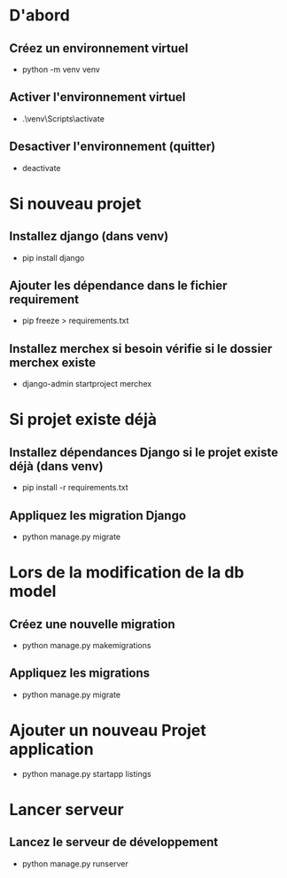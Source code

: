# D'abord
## Créez un environnement virtuel
- python -m venv venv

## Activer l'environnement virtuel
- .\venv\Scripts\activate

## Desactiver l'environnement (quitter)
- deactivate


# Si nouveau projet
## Installez django (dans venv)
- pip install django

## Ajouter les dépendance dans le fichier requirement
- pip freeze > requirements.txt

## Installez merchex si besoin vérifie si le dossier merchex existe
- django-admin startproject merchex


# Si projet existe déjà
## Installez dépendances Django si le projet existe déjà (dans venv)
- pip install -r requirements.txt

## Appliquez les migration Django
- python manage.py migrate


# Lors de la modification de la db model
## Créez une nouvelle migration
- python manage.py makemigrations
## Appliquez les migrations
- python manage.py migrate


# Ajouter un nouveau Projet application
- python manage.py startapp listings


# Lancer serveur
## Lancez le serveur de développement
- python manage.py runserver